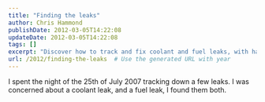 ```yaml
---
title: "Finding the leaks"
author: Chris Hammond
publishDate: 2012-03-05T14:22:08
updateDate: 2012-03-05T14:22:08
tags: []
excerpt: "Discover how to track and fix coolant and fuel leaks, with handy tips from my experience on the night of July 25th, 2007."
url: /2012/finding-the-leaks  # Use the generated URL with year
---
```

<p>I spent the night of the 25th of July 2007 tracking down a few leaks. I was concerned about a coolant leak, and a fuel leak, I found them both.</p>  <object width="425" height="350"><param name="movie" value="https://www.youtube.com/v/URmn1lSll2U"></param><embed src="https://www.youtube.com/v/URmn1lSll2U" type="application/x-shockwave-flash" width="425" height="350"></embed></object>

